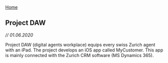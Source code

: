 [Home](/)

## Project DAW
*// 01.06.2020*

Project DAW (digital agents workplace) equips every swiss Zurich agent with an iPad. The project develops an iOS app called MyCustomer.
This app is mainly connected with the Zurich CRM software (MS Dynamics 365).
